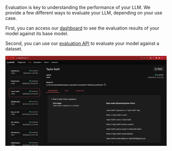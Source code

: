 Evaluation is key to understanding the performance of your LLM. We provide a few different ways to evaluate your LLM, depending on your use case.

First, you can access our [dashboard](/tuning/dashboard) to see the evaluation results of your model against its base model.

Second, you can use our [evaluation API](/rest_api/eval_results) to evaluate your model against a dataset.

![Evaluation Dashboard](/assets/dashboard.png)
